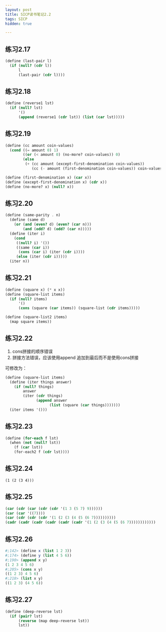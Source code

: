 ```yaml
---
layout: post
title: SICP读书笔记2.2
tags: SICP
hidden: true

---
```


## 练习2.17

``` scheme
(define (last-pair l)
  (if (null? (cdr l))
      l
      (last-pair (cdr l))))
```


## 练习2.18

``` scheme
(define (reverse1 lst)
  (if (null? lst)
      '()
      (append (reverse1 (cdr lst)) (list (car lst)))))

```

## 练习2.19

``` scheme
(define (cc amount coin-values)
  (cond ((= amount 0) 1)
        ((or (< amount 0) (no-more? coin-values)) 0)
        (else
         (+ (cc amount (except-first-denomination coin-values))
            (cc (- amount (first-denomination coin-values)) coin-values)))))

(define (first-denomination x) (car x))
(define (except-first-denomination x) (cdr x))
(define (no-more? x) (null? x))
```

## 练习2.20

``` scheme
(define (same-parity . n)
  (define (same d)
    (or (and (even? d) (even? (car n)))
        (and (odd? d) (odd? (car n)))))
  (define (iter i)
    (cond
     ((null? i) '())
     ((same (car i))
      (cons (car i) (iter (cdr i))))
     (else (iter (cdr i)))))
  (iter n))
```

## 练习2.21

``` scheme
(define (square x) (* x x))
(define (square-list items)
  (if (null? items)
      '()
      (cons (square (car items)) (square-list (cdr items)))))

(define (square-list2 items)
  (map square items))
```

## 练习2.22

1. cons拼接的顺序错误
2. 拼接方法错误，应该使用append 追加到最后而不是使用cons拼接

可修改为：

``` scheme
(define (square-list items)
  (define (iter things answer)
    (if (null? things)
        answer
        (iter (cdr things)
              (append answer
                    (list (square (car things)))))))
  (iter items '()))
```


## 练习2.23

``` scheme
(define (for-each f lst)
  (when (not (null? lst))
    (f (car lst))
    (for-each2 f (cdr lst))))
```

## 练习2.24

`(1 (2 (3 4)))`

## 练习2.25

``` scheme
(car (cdr (car (cdr (cdr '(1 3 (5 7) 9))))))
(car (car '((7))))
(car (cdr (cdr (cdr '(1 (2 (3 (4 (5 (6 7))))))))))
(cadr (cadr (cadr (cadr (cadr (cadr '(1 (2 (3 (4 (5 (6 7))))))))))))
```

## 练习2.26

``` scheme
#;142> (define x (list 1 2 3))
#;174> (define y (list 4 5 6))
#;190> (append x y)
(1 2 3 4 5 6)
#;205> (cons x y)
((1 2 3) 4 5 6)
#;218> (list x y)
((1 2 3) (4 5 6))
```

## 练习2.27

``` scheme
(define (deep-reverse lst)
  (if (pair? lst)
      (reverse (map deep-reverse lst))
      lst))
```

